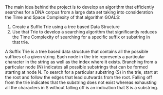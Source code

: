 
The main idea behind the project is to develop an algorithm that efficiently searches for a DNA corpus from a large data set taking into consideration the Time and Space Complexity of that algorithm
GOALS:
1.	Create a Suffix Trie using a tree based Data Structure
2.	Use that Trie to develop a searching algorithm that significantly reduces the Time Complexity of searching for a specific suffix or substring in that trie.

A Suffix Trie is a tree based data structure that contains all the possible suffixes of a given string. Each node in the trie represents a particular character in the string as well as the index where it exists.  Branching from a particular node (N) indicates all possible substrings that can be formed starting at node N. To search for a particular substring (S) in the trie, start at the root and follow the edges that lead outwards from the root. Falling off from the trie indicates that the substring does not exist whereas exhausting all the characters in S without falling off is an indication that S is a substring.
